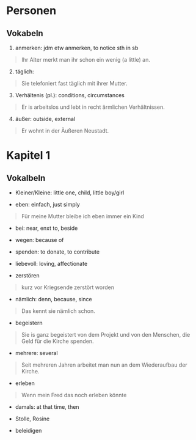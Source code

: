# Personen

## Vokabeln

1. anmerken: jdm etw anmerken, to notice sth in sb

> Ihr Alter merkt man ihr schon ein wenig (a little) an.

2. täglich: 

> Sie telefoniert fast täglich mit ihrer Mutter.

3. Verhältenis (pl.): conditions, circumstances

> Er is arbeitslos und lebt in recht ärmlichen Verhältnissen.

4. äußer: outside, external

> Er wohnt in der Äußeren Neustadt.

# Kapitel 1

## Vokalbeln

- Kleiner/Kleine: little one, child, little boy/girl

- eben: einfach, just simply

> Für meine Mutter bleibe ich eben immer ein Kind

- bei: near, enxt to, beside

- wegen: because of

- spenden: to donate, to contribute

- liebevoll: loving, affectionate

- zerstören

> kurz vor Kriegsende zerstört worden

- nämlich: denn, because, since

> Das kennt sie nämlich schon.

- begeistern

> Sie is ganz begeistert von dem Projekt und von den Menschen, die Geld für die Kirche spenden.

- mehrere: several

> Seit mehreren Jahren arbeitet man nun an dem Wiederaufbau der Kirche.

- erleben

> Wenn mein Fred das noch erleben könnte

- damals: at that time, then

- Stolle, Rosine

- beleidigen
